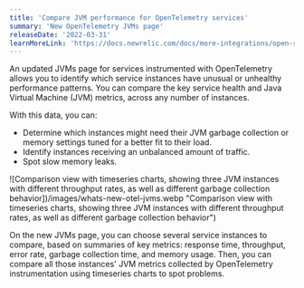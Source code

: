 ```yaml
---
title: 'Compare JVM performance for OpenTelemetry services'
summary: 'New OpenTelemetry JVMs page'
releaseDate: '2022-03-31'
learnMoreLink: 'https://docs.newrelic.com/docs/more-integrations/open-source-telemetry-integrations/opentelemetry/view-your-opentelemetry-data-new-relic/#jvms'
---
```


An updated JVMs page for services instrumented with OpenTelemetry allows you to identify which service instances have unusual or unhealthy performance patterns. You can compare the key service health and Java Virtual Machine (JVM) metrics, across any number of instances.

With this data, you can:

- Determine which instances might need their JVM garbage collection or memory settings tuned for a better fit to their load.
- Identify instances receiving an unbalanced amount of traffic.
- Spot slow memory leaks.

![Comparison view with timeseries charts, showing three JVM instances with different throughput rates, as well as different garbage collection behavior])/images/whats-new-otel-jvms.webp "Comparison view with timeseries charts, showing three JVM instances with different throughput rates, as well as different garbage collection behavior")

On the new JVMs page, you can choose several service instances to compare, based on summaries of key metrics: response time, throughput, error rate, garbage collection time, and memory usage. Then, you can compare all those instances' JVM metrics collected by OpenTelemetry instrumentation using timeseries charts to spot problems.

